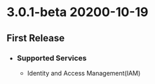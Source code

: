 # __3.0.1-beta__ __20200-10-19__
## First Release
 - ### Supported Services
    - Identity and Access Management(IAM)